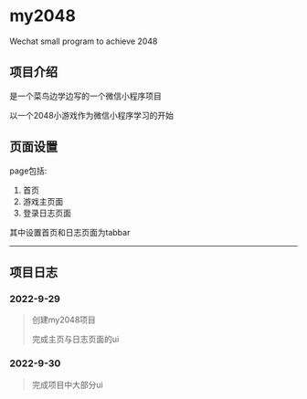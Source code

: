 # my2048
Wechat small program to achieve 2048

## 项目介绍
是一个菜鸟边学边写的一个微信小程序项目

以一个2048小游戏作为微信小程序学习的开始

## 页面设置
page包括: 
1. 首页
2. 游戏主页面
3. 登录日志页面

其中设置首页和日志页面为tabbar

---

## 项目日志

### 2022-9-29

> 创建my2048项目
>
> 完成主页与日志页面的ui

### 2022-9-30

> 完成项目中大部分ui
